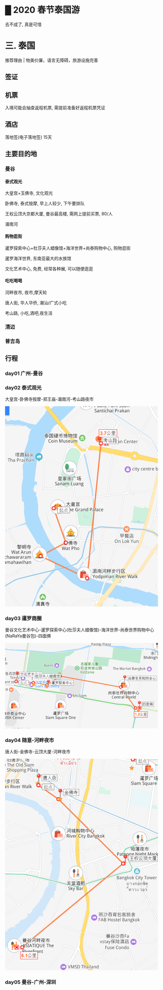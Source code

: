 # █ 2020 春节泰国游



去不成了, 真是可惜

# 三. 泰国

推荐理由 | 物美价廉，语言无障碍，旅游设施完善

## 签证

## 机票

入境可能会抽查返程机票, 需提前准备好返程机票凭证

## 酒店

落地签(电子落地签) 15天

## 主要目的地

### 曼谷

#### 泰式观光

大皇宫+玉佛寺, 文化观光

卧佛寺, 泰式按摩, 早上人较少, 下午要排队

王权云顶大京都大厦, 曼谷最高楼, 需网上提前买票, 80/人



湄南河

#### 购物逛街

暹罗探索中心+杜莎夫人蜡像馆+海洋世界+尚泰购物中心, 购物逛街

暹罗海洋世界, 东南亚最大的水族馆

文化艺术中心, 免费, 经常各种展, 可以随便逛逛



#### 吃吃喝喝

河畔夜市, 夜市,摩天轮

唐人街, 华人华侨, 潮汕/广式小吃

考山路, 小吃,酒吧,夜生活

### 清迈

### 普吉岛

## 行程

### day01 广州-曼谷

### day02 泰式观光

大皇宫-卧佛寺按摩-郑王庙-湄南河-考山路夜市

![image-20200121225019421](2020.1.春节游.assets/image-20200121225019421.png)

### day03 暹罗商圈

曼谷文化艺术中心-暹罗探索中心(杜莎夫人蜡像馆)-海洋世界-尚泰世界购物中心(NaRaYa曼谷包)-四面佛

![image-20200121225652283](2020.1.春节游.assets/image-20200121225652283.png)

### day04 随意-河畔夜市

唐人街-金佛寺-云顶大厦-河畔夜市

![image-20200121225950064](2020.1.春节游.assets/image-20200121225950064.png)

### day05 曼谷-广州-深圳